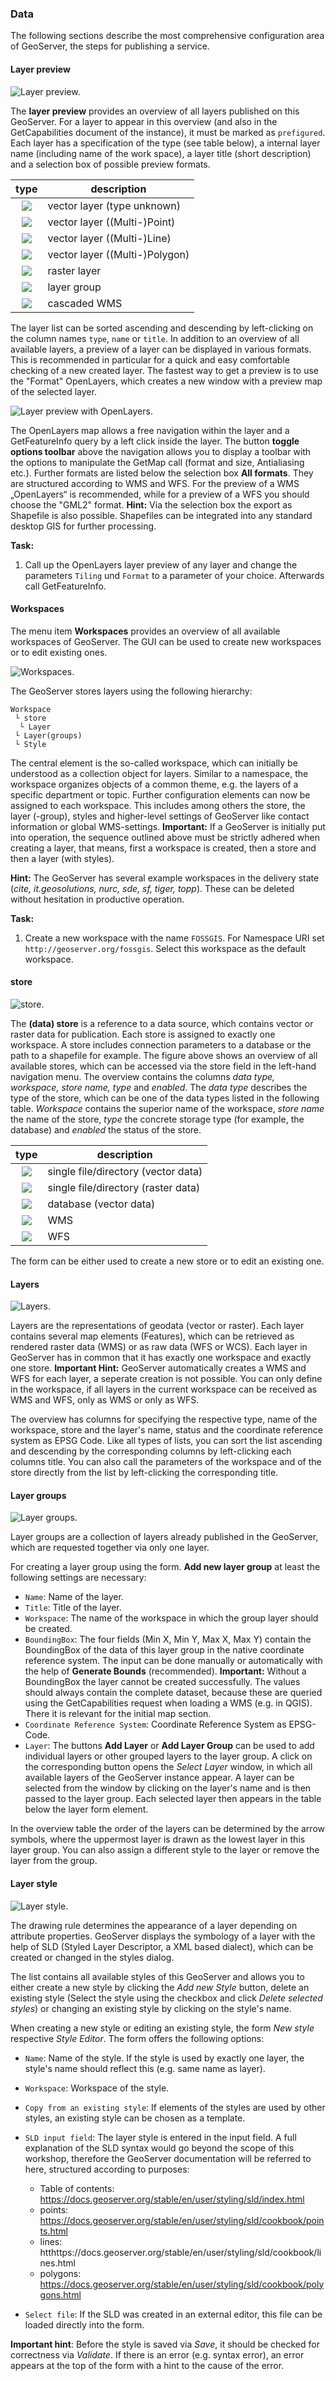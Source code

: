 ### Data

The following sections describe the most comprehensive configuration area of GeoServer, the steps for publishing a service.

#### Layer preview

![Layer preview.](../../assets/ui_layer_preview.png)

The **layer preview** provides an overview of all layers published on this GeoServer. For a layer to appear in this overview (and also in the GetCapabilities document of the instance), it must be marked as `prefigured`.
Each layer has a specification of the type (see table below), a internal layer name
(including name of the work space), a layer title (short description) and a selection box of possible preview formats.

<!--englische begriffe-->

| type | description |
|:---:|--------------|
| ![](../../assets/ui_type_unknown.png) | vector layer (type unknown) |
| ![](../../assets/ui_type_point.png) | vector layer ((Multi-)Point) |
| ![](../../assets/ui_type_line.png) | vector layer ((Multi-)Line) |
| ![](../../assets/ui_type_polygon.png) | vector layer ((Multi-)Polygon) |
| ![](../../assets/ui_type_raster.png) | raster layer |
| ![](../../assets/ui_type_group.png) | layer group |
| ![](../../assets/ui_type_wms.png) | cascaded WMS |

The layer list can be sorted ascending and descending by left-clicking on the column names `type`, `name`
or `title`. In addition to an overview of all available layers, a preview of a layer can be displayed in various formats. This is recommended in particular for a quick and easy comfortable checking of a new created layer. The fastest way to get a preview is to use the "Format" OpenLayers, which creates a new window with a preview map of the selected layer.

![Layer preview with OpenLayers.](../../assets/ui_layer_preview_openlayers.png)

The OpenLayers map allows a free navigation within the layer and a GetFeatureInfo query by a left click inside the layer.
The button **toggle options toolbar** above the navigation allows you to display a toolbar with the options to manipulate the GetMap call (format and size, Antialiasing etc.).
Further formats are listed below the selection box **All formats**. They are structured according to WMS and WFS. For the preview of a WMS „OpenLayers“ is recommended, while for a preview of a WFS you should choose the "GML2" format.
**Hint:** Via the selection box the export as Shapefile is also possible. Shapefiles can be integrated into any standard desktop GIS for further processing.

**Task:**

1. Call up the OpenLayers layer preview of any layer and change the parameters `Tiling` und `Format` to a parameter of your choice. Afterwards call GetFeatureInfo.

#### Workspaces

The menu item **Workspaces** provides an overview of all available workspaces of GeoServer. The GUI can be used to create new workspaces or to edit
existing ones.

![Workspaces.](../../assets/ui_workspaces.png)

The GeoServer stores layers using the following hierarchy:

```
Workspace
 └ store
  └ Layer
 └ Layer(groups)
 └ Style
```

The central element is the so-called workspace, which can initially be understood as a collection object for layers. Similar to a namespace, the workspace organizes objects of a common theme, e.g. the layers of a specific department or topic.
Further configuration elements can now be assigned to each workspace.
This includes among others the store, the layer (-group), styles and higher-level settings
of GeoServer like contact information or global WMS-settings.
**Important:** If a GeoServer is initially put into operation, the sequence outlined above must be strictly adhered when creating a layer, that means, first a workspace is created, then a store and then a layer (with styles).

**Hint:** The GeoServer has several example workspaces in the delivery state
(*cite, it.geosolutions, nurc, sde, sf, tiger, topp*). These can be deleted without hesitation in productive operation.

**Task:**

1. Create a new workspace with the name `FOSSGIS`. For Namespace URI set
`http://geoserver.org/fossgis`. Select this workspace as the default workspace.

#### store

![store.](../../assets/ui_datastores.png)

The **(data) store** is a reference to a data source, which contains vector or raster data for publication. Each store is assigned to exactly one workspace. A store includes connection parameters to a database or the path to a shapefile for example.
The figure above shows an overview of all available stores, which can be accessed via the store field in the left-hand navigation menu. The overview contains the columns *data type, workspace, store name,
type* and *enabled*. The *data type* describes the type of the store, which can be one of the data types listed in the following table. *Workspace* contains the superior name of the workspace, *store name* the name of the store, *type* the concrete storage type (for example, the database) and
*enabled* the status of the store.

| type | description |
|:---:|--------------|
| ![](../../assets/ui_datastore_type_shape.png) | single file/directory (vector data) |
| ![](../../assets/ui_datastore_type_raster.png) | single file/directory (raster data) |
| ![](../../assets/ui_datastore_type_db.png) | database (vector data) |
| ![](../../assets/ui_datastore_type_wms.png) | WMS |
| ![](../../assets/ui_datastore_type_wfs.png) | WFS |

The form can be either used to create a new store or to edit an existing one.

#### Layers

![Layers.](../../assets/ui_layers.png)

Layers are the representations of geodata (vector or raster). Each layer contains several map elements (Features), which can be retrieved as rendered raster data (WMS) or as raw data (WFS or WCS). Each layer in GeoServer has in common that it has exactly one workspace and exactly one store. 
**Important Hint:** GeoServer automatically creates a WMS and WFS for each layer, a seperate creation is not possible. You can only define in the workspace, if all layers in the current workspace can be received as WMS and WFS, only as WMS or only as WFS.

The overview has columns for specifying the respective type, name of the workspace, store and the layer's name, status and the
coordinate reference system as EPSG Code. Like all types of lists, you can sort the list ascending and descending by the corresponding columns by left-clicking each columns title. You can also call the parameters of the workspace and of the store directly from the list by left-clicking the corresponding title.

#### <a name="group-layer"></a>Layer groups

![Layer groups.](../../assets/ui_layer_groups.png)

Layer groups are a collection of layers already published in the GeoServer,
which are requested together via only one layer.

For creating a layer group using the form. **Add new layer group** at least the following settings are necessary:

* `Name`: Name of the layer.
* `Title`: Title of the layer.
* `Workspace`: The name of the workspace in which the group layer should be created.
* `BoundingBox`: The four fields (Min X, Min Y, Max X, Max Y) contain the BoundingBox of the data of this layer group in the native coordinate reference system. The input can be done manually or automatically with the help of **Generate Bounds** (recommended).
  **Important:** Without a BoundingBox the layer cannot be created successfully. The values should always contain the complete dataset, because these are queried using the GetCapabilities request when loading a WMS 
  (e.g. in QGIS). There it is relevant for the initial map section.
* `Coordinate Reference System`: Coordinate Reference System as EPSG-Code.
* `Layer`: The buttons **Add Layer** or **Add Layer Group** can be used to add individual  layers or other grouped layers to the layer group.
  A click on the corresponding button opens the *Select Layer* window, in which all available layers of the GeoServer instance appear.
  A layer can be selected from the window by clicking on the layer's name and is then passed to the layer group. Each selected layer then appears in the table below the layer form element.

In the overview table the order of the layers can be determined by the arrow symbols, where the uppermost layer is drawn as the lowest layer in this layer group. You can also assign a different style to the layer or remove the layer from the group.

#### Layer style
<!--englische Begriffe klären-->

![Layer style.](../../assets/ui_styles.png)

The drawing rule determines the appearance of a layer depending on attribute properties. GeoServer displays the symbology of a layer with the help of SLD
(Styled Layer Descriptor, a XML based dialect), which can be created or changed in the styles dialog.

The list contains all available styles of this GeoServer and allows you to either create a new style by clicking the *Add new Style* button,
delete an existing style (Select the style using the checkbox and click *Delete selected styles*) or changing an existing style by clicking on the style's name.
<!--englische begriffe-->

When creating a new style or editing an existing style, the form *New style* respective *Style Editor*. The form offers the following options:

* `Name`: Name of the style. If the style is used by exactly one layer, the style's name should reflect this (e.g. same name as layer).
* `Workspace`: Workspace of the style.
* `Copy from an existing style`: If elements of the styles are used by other styles, an existing style can be chosen as a template.
* `SLD input field`: The layer style is entered in the input field. A full explanation of the SLD syntax would go beyond the scope of this workshop, 
  therefore the GeoServer documentation will be referred to here, structured according to purposes:
    * Table of contents: https://docs.geoserver.org/stable/en/user/styling/sld/index.html
    * points: https://docs.geoserver.org/stable/en/user/styling/sld/cookbook/points.html
    * lines: htthttps://docs.geoserver.org/stable/en/user/styling/sld/cookbook/lines.html
    * polygons: https://docs.geoserver.org/stable/en/user/styling/sld/cookbook/polygons.html

* `Select file`: If the SLD was created in an external editor, this file can be loaded directly into the form.

**Important hint**: Before the style is saved via *Save*, it should be checked for correctness via *Validate*. If there is an error (e.g. syntax error), an error appears at the top of the form with a hint to the cause of the error.
